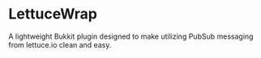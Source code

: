 # LettuceWrap
A lightweight Bukkit plugin designed to make utilizing PubSub messaging from lettuce.io clean and easy.
